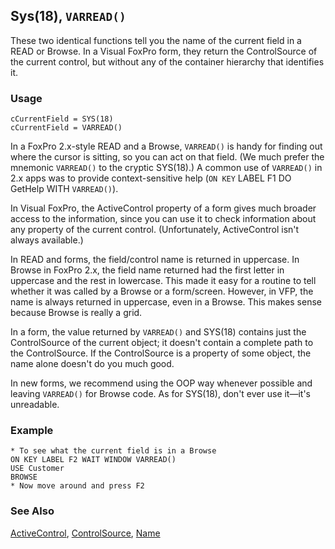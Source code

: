 ## Sys(18), `VARREAD()`

These two identical functions tell you the name of the current field in a READ or Browse. In a Visual FoxPro form, they return the ControlSource of the current control, but without any of the container hierarchy that identifies it.

### Usage

```foxpro
cCurrentField = SYS(18)
cCurrentField = VARREAD()
```

In a FoxPro 2.x-style READ and a Browse, `VARREAD()` is handy for finding out where the cursor is sitting, so you can act on that field. (We much prefer the mnemonic `VARREAD()` to the cryptic SYS(18).) A common use of `VARREAD()` in 2.x apps was to provide context-sensitive help (`ON KEY` LABEL F1 DO GetHelp WITH `VARREAD()`). 

In Visual FoxPro, the ActiveControl property of a form gives much broader access to the information, since you can use it to check information about any property of the current control. (Unfortunately, ActiveControl isn't always available.)

In READ and forms, the field/control name is returned in uppercase. In Browse in FoxPro 2.x, the field name returned had the first letter in uppercase and the rest in lowercase. This made it easy for a routine to tell whether it was called by a Browse or a form/screen. However, in VFP, the name is always returned in uppercase, even in a Browse. This makes sense because Browse is really a grid.

In a form, the value returned by `VARREAD()` and SYS(18) contains just the ControlSource of the current object; it doesn't contain a complete path to the ControlSource. If the ControlSource is a property of some object, the name alone doesn't do you much good.

In new forms, we recommend using the OOP way whenever possible and leaving `VARREAD()` for Browse code. As for SYS(18), don't ever use it&mdash;it's unreadable.

### Example

```foxpro
* To see what the current field is in a Browse
ON KEY LABEL F2 WAIT WINDOW VARREAD()
USE Customer
BROWSE
* Now move around and press F2
```
### See Also

[ActiveControl](s4g572.md), [ControlSource](s4g588.md), [Name](s4g612.md)
